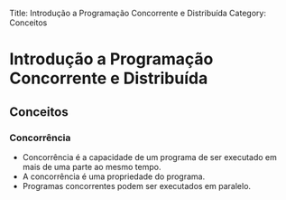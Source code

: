 Title: Introdução a Programação Concorrente e Distribuída 
Category: Conceitos 

# Introdução a Programação Concorrente e Distribuída

## Conceitos

### Concorrência

- Concorrência é a capacidade de um programa de ser executado em mais de uma parte ao mesmo tempo.
- A concorrência é uma propriedade do programa.
- Programas concorrentes podem ser executados em paralelo.
